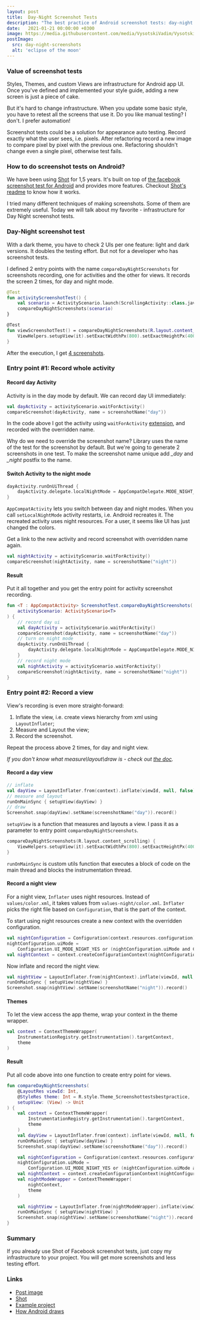 ```yaml
---
layout: post
title:  Day-Night Screenshot Tests
description: "The best practice of Android screenshot tests: day-night screenshots"
date:   2021-01-21 00:00:00 +0300
image: https://media.githubusercontent.com/media/VysotskiVadim/VysotskiVadim.github.io/master/assets/day-night-screenshots.jpg
postImage:
  src: day-night-screenshots
  alt: 'eclipse of the moon'
---
```


### Value of screenshot tests

Styles, Themes, and custom Views are infrastructure for Android app UI.
Once you've defined and implemented your style guide,
adding a new screen is just a piece of cake.

But it's hard to change infrastructure.
When you update some basic style, you have to retest all the screens that use it.
Do you like manual testing? I don't. I prefer automation!

Screenshot tests could be a solution for appearance auto testing.
Record exactly what the user sees, i.e. pixels.
After refactoring record a new image to compare pixel by pixel with the previous one.
Refactoring shouldn't change even a single pixel, otherwise test fails.

### How to do screenshot tests on Android?

We have been using [Shot](https://github.com/Karumi/Shot) for 1,5 years.
It's built on top of [the facebook screenshot test for Android](https://github.com/facebook/screenshot-tests-for-android)
and provides more features.
Checkout [Shot's readme](https://github.com/Karumi/Shot/blob/master/README.md) to know how it works.

I tried many different techniques of making screenshots.
Some of them are extremely useful.
Today we will talk about my favorite - infrastructure for Day Night screenshot tests.

### Day-Night screenshot test

With a dark theme, you have to check 2 UIs per one feature: light and dark versions.
It doubles the testing effort.
But not for a developer who has screenshot tests.

I defined 2 entry points with the name `compareDayNightScreenshots` for screenshots recording,
one for activities and the other for views.
It records the screen 2 times, for day and night mode.
```kotlin
@Test
fun activityScreenshotTest() {
    val scenario = ActivityScenario.launch(ScrollingActivity::class.java)
    compareDayNightScreenshots(scenario)
}

@Test
fun viewScreenshotTest() = compareDayNightScreenshots(R.layout.content_scrolling) {
    ViewHelpers.setupView(it).setExactWidthPx(800).setExactHeightPx(4000).layout()
}
```
After the execution, I get [4 screenshots](https://github.com/VysotskiVadim/screenshot-tests-best-practice/tree/master/app/screenshots/debug).

### Entry point #1: Record whole activity

#### Record day Activity
Activity is in the day mode by default.
We can record day UI immediately:
```kotlin
val dayActivity = activityScenario.waitForActivity()
compareScreenshot(dayActivity, name = screenshotName("day"))
```
In the code above
I got the activity using `waitForActivity` [extension](https://github.com/Karumi/Shot/blob/master/shot-android/src/main/java/com/karumi/shot/ActivityScenarioUtils.kt#L14), and recorded with the overridden name.

Why do we need to override the screenshot name?
Library uses the name of the test for the screenshot by default.
But we're going to generate 2 screenshots in one test.
To make the screenshot name unique add *_day* and *_night* postfix to the name.

#### Switch Activity to the night mode

```kotlin
dayActivity.runOnUiThread {
    dayActivity.delegate.localNightMode = AppCompatDelegate.MODE_NIGHT_YES
}
```
`AppCompatActivity` lets you switch between day and night modes.
When you call `setLocalNightMode` activity restarts, i.e. Android recreates it.
The recreated activity uses night resources.
For a user, it seems like UI has just changed the colors.

Get a link to the new activity and record screenshot with overridden name again.
```kotlin
val nightActivity = activityScenario.waitForActivity()
compareScreenshot(nightActivity, name = screenshotName("night"))
```

#### Result
Put it all together and you get the entry point for activity screenshot recording.
```kotlin
fun <T : AppCompatActivity> ScreenshotTest.compareDayNightScreenshots(
    activityScenario: ActivityScenario<T>
) {
    // record day ui
    val dayActivity = activityScenario.waitForActivity()
    compareScreenshot(dayActivity, name = screenshotName("day"))
    // turn on night mode
    dayActivity.runOnUiThread {
        dayActivity.delegate.localNightMode = AppCompatDelegate.MODE_NIGHT_YES
    }
    // record night mode
    val nightActivity = activityScenario.waitForActivity()
    compareScreenshot(nightActivity, name = screenshotName("night"))
}
```

### Entry point #2: Record a view

View's recording is even more straight-forward:

1. Inflate the view, i.e. create views hierarchy from xml using `LayoutInflater`;
2. Measure and Layout the view;
3. Record the screenshot.

Repeat the process above 2 times, for day and night view.

*If you don't know what measure\layout\draw is - check out [the doc](https://developer.android.com/guide/topics/ui/how-android-draws).*

#### Record a day view
```kotlin
// inflate
val dayView = LayoutInflater.from(context).inflate(viewId, null, false)
// measure and layout
runOnMainSync { setupView(dayView) }
// draw
Screenshot.snap(dayView).setName(screenshotName("day")).record()
```

`setupView` is a function that measures and layouts a view.
I pass it as a parameter to entry point `compareDayNightScreenshots`.

```kotlin
compareDayNightScreenshots(R.layout.content_scrolling) {
    ViewHelpers.setupView(it).setExactWidthPx(800).setExactHeightPx(4000).layout()
}
```

`runOnMainSync` is custom utils function that executes a block of code on the main thread and blocks the instrumentation thread.

#### Record a night view
For a night view, `Inflater` uses night resources.
Instead of `values/color.xml`,
it takes values from `values-night/color.xml`.
`Inflater` picks the right file based on `Configuration`, that is the part of the context.

To start using night resources create a new context with the overridden configuration.
```kotlin
val nightConfiguration = Configuration(context.resources.configuration)
nightConfiguration.uiMode =
    Configuration.UI_MODE_NIGHT_YES or (nightConfiguration.uiMode and Configuration.UI_MODE_NIGHT_MASK.inv())
val nightContext = context.createConfigurationContext(nightConfiguration)
```

Now inflate and record the night view.
```kotlin
val nightView = LayoutInflater.from(nightContext).inflate(viewId, null, false)
runOnMainSync { setupView(nightView) }
Screenshot.snap(nightView).setName(screenshotName("night")).record()
```
#### Themes

To let the view access the app theme, wrap your context in the theme wrapper.
```kotlin
val context = ContextThemeWrapper(
    InstrumentationRegistry.getInstrumentation().targetContext,
    theme
)
```

#### Result
Put all code above into one function to create entry point for views.
```kotlin
fun compareDayNightScreenshots(
    @LayoutRes viewId: Int,
    @StyleRes theme: Int = R.style.Theme_Screenshottestsbestpractice,
    setupView: (View) -> Unit
) {
    val context = ContextThemeWrapper(
        InstrumentationRegistry.getInstrumentation().targetContext,
        theme
    )
    val dayView = LayoutInflater.from(context).inflate(viewId, null, false)
    runOnMainSync { setupView(dayView) }
    Screenshot.snap(dayView).setName(screenshotName("day")).record()

    val nightConfiguration = Configuration(context.resources.configuration)
    nightConfiguration.uiMode =
        Configuration.UI_MODE_NIGHT_YES or (nightConfiguration.uiMode and Configuration.UI_MODE_NIGHT_MASK.inv())
    val nightContext = context.createConfigurationContext(nightConfiguration)
    val nightModeWrapper = ContextThemeWrapper(
        nightContext,
        theme
    )

    val nightView = LayoutInflater.from(nightModeWrapper).inflate(viewId, null, false)
    runOnMainSync { setupView(nightView) }
    Screenshot.snap(nightView).setName(screenshotName("night")).record()
}
```

### Summary

If you already use Shot of Facebook screenshot tests,
just copy my infrastructure to your project. 
You will get more screenshots and less testing effort.

### Links
* [Post image](https://flic.kr/p/qZYThs)
* [Shot](https://github.com/Karumi/Shot)
* [Example project](https://github.com/VysotskiVadim/screenshot-tests-best-practice)
* [How Android draws](https://developer.android.com/guide/topics/ui/how-android-draws)